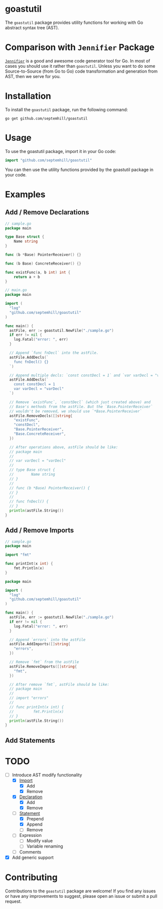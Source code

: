 # goastutil

The `goastutil` package provides utility functions for working with Go abstract
syntax tree (AST).


# Comparison with `Jennifier` Package

[`Jennifier`](https://github.com/dave/jennifer) is a good and awesome code generator tool for Go. In most of cases
you should use it rather than `goastutil`. Unless you want to do some Source-to-Source (from Go to Go) code transformation and generation from AST, then we serve for you.

# Installation

To install the `goastutil` package, run the following command:

```shell
go get github.com/septemhill/goastutil
```

# Usage

To use the goastutil package, import it in your Go code:

```go
import "github.com/septemhill/goastutil"
```

You can then use the utility functions provided by the goastutil package in your
code.

# Examples

## Add / Remove Declarations

```go
// sample.go
package main

type Base struct {
	Name string
}

func (b *Base) PointerReceiver() {}

func (b Base) ConcreteReceiver() {}

func existFunc(a, b int) int {
	return a + b
}
```
```go
// main.go
package main

import (
  "log"
  "github.com/septemhill/goastutil"
)

func main() {
  astFile, err := goastutil.NewFile("./sample.go")
  if err != nil {
  	log.Fatal("error: ", err)
  }

  // Append `func fnDecl` into the astFile.
  astFile.AddDecls(`
    func fnDecl() {}
  `)

  // Append multiple decls: `const constDecl = 1` and `var varDecl = "varDecl"` into the astFile.
  astFile.AddDecls(`
  	const constDecl = 1
  	var varDecl = "varDecl"
  `)

  // Remove `existFunc`, `constDecl` (which just created above) and 
  // Base's methods from the astFile. But the `Base.PointerReceiver` 
  // wouldn't be removed, we should use `*Base.PointerReceiver`
  astFile.RemoveDecls([]string{
    "existFunc", 
    "constDecl", 
    "Base.PointerReceiver", 
    "Base.ConcreteReceiver",
  })

  // After operations above, astFile should be like:
  // package main
  //
  // var varDecl = "varDecl"
  //
  // type Base struct {
  // 		Name string
  // }
  //
  // func (b *Base) PointerReceiver() {
  // }
  //
  // func fnDecl() {
  // }
  println(astFile.String())
}

```

## Add / Remove Imports
```go
// sample.go
package main

import "fmt"

func printInt(x int) {
	fmt.Println(x)
}
```
```go
package main

import (
  "log"
  "github.com/septemhill/goastutil"
)

func main() {
  astFile, err := goastutil.NewFile("./sample.go")
  if err != nil {
  	log.Fatal("error: ", err)
  }

  // Append `errors` into the astFile
  astFile.AddImports([]string{
    "errors",
  })

  // Remove `fmt` from the astFile
  astFile.RemoveImports([]string{
    "fmt",
  })

  // After remove `fmt`, astFile should be like:
  // package main
  //
  // import "errors"
  //
  // func printInt(x int) {
  //         fmt.Println(x)
  // }
  println(astFile.String())
}
```
## Add Statements

# TODO

- [ ] Introduce AST modify functionality
  - [X] [Import](https://github.com/septemhill/goastutil/tree/main/example/imports)
    - [X] Add
    - [X] Remove
  - [X] [Declaration](https://github.com/septemhill/goastutil/tree/main/example/decls)
    - [X] Add
    - [X] Remove
  - [ ] [Statement](https://github.com/septemhill/goastutil/tree/main/example/stmts)
    - [X] Prepend
    - [X] Append
    - [ ] Remove
  - [ ] Expression
    - [ ] Modify value
    - [ ] Variable renaming
  - [ ] Comments
- [X] Add generic support

# Contributing

Contributions to the `goastutil` package are welcome! If you find any issues or
have any improvements to suggest, please open an issue or submit a pull request.

